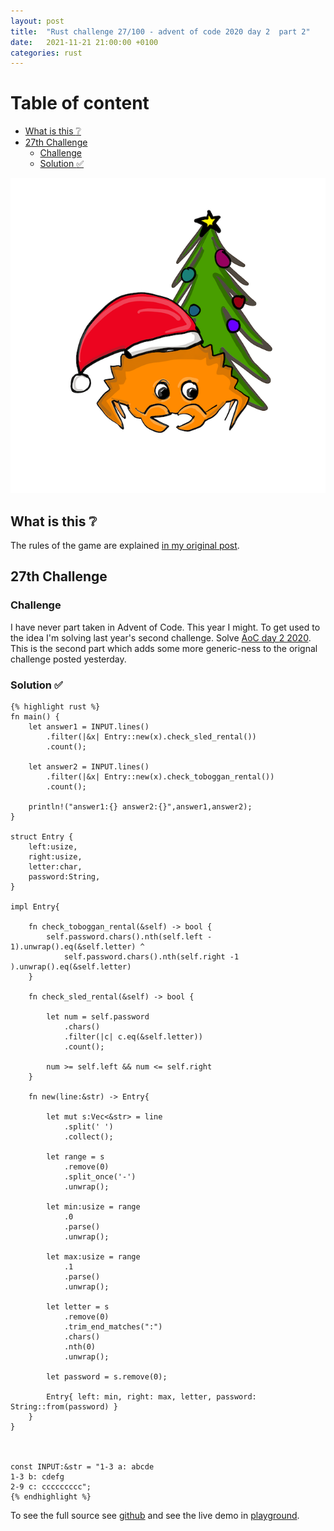 ```yaml
---
layout: post
title:  "Rust challenge 27/100 - advent of code 2020 day 2  part 2"
date:   2021-11-21 21:00:00 +0100
categories: rust
---
```



#  Table of content
<!-- MarkdownTOC autolink="true" -->

- [What is this :grey_question:](#what-is-this-grey_question)
- [27th Challenge](#27th-challenge)
	- [Challenge](#challenge)
	- [Solution :white_check_mark:](#solution-white_check_mark)

<!-- /MarkdownTOC -->
![](/assets/img/aoc.png)
## What is this :grey_question: 

The rules of the game are explained [in my original post](https://maebli.github.io/rust/2021/10/18/100rust.html). 

## 27th Challenge
### Challenge

I have never part taken in Advent of Code. This year I might. To get used to the idea I'm solving last year's second challenge. Solve [AoC day 2 2020](ttps://adventofcode.com/2020/day/2).
This is the second part which adds some more generic-ness to the orignal challenge posted yesterday. 

### Solution :white_check_mark:

	{% highlight rust %}
	fn main() {
	    let answer1 = INPUT.lines()
	        .filter(|&x| Entry::new(x).check_sled_rental())
	        .count();

	    let answer2 = INPUT.lines()
	        .filter(|&x| Entry::new(x).check_toboggan_rental())
	        .count();

	    println!("answer1:{} answer2:{}",answer1,answer2);
	}

	struct Entry {
	    left:usize,
	    right:usize,
	    letter:char,
	    password:String,
	}

	impl Entry{

	    fn check_toboggan_rental(&self) -> bool {
	        self.password.chars().nth(self.left - 1).unwrap().eq(&self.letter) ^
	            self.password.chars().nth(self.right -1 ).unwrap().eq(&self.letter)
	    }

	    fn check_sled_rental(&self) -> bool {

	        let num = self.password
	            .chars()
	            .filter(|c| c.eq(&self.letter))
	            .count();

	        num >= self.left && num <= self.right
	    }

	    fn new(line:&str) -> Entry{

	        let mut s:Vec<&str> = line
	            .split(' ')
	            .collect();

	        let range = s
	            .remove(0)
	            .split_once('-')
	            .unwrap();

	        let min:usize = range
	            .0
	            .parse()
	            .unwrap();

	        let max:usize = range
	            .1
	            .parse()
	            .unwrap();

	        let letter = s
	            .remove(0)
	            .trim_end_matches(":")
	            .chars()
	            .nth(0)
	            .unwrap();

	        let password = s.remove(0);

	        Entry{ left: min, right: max, letter, password: String::from(password) }
	    }
	}



	const INPUT:&str = "1-3 a: abcde
	1-3 b: cdefg
	2-9 c: ccccccccc";
	{% endhighlight %}


To see the full source see [github](https://github.com/maebli/100rustsnippets/tree/master/aco-2020-2) and see the live demo in [playground](https://play.rust-lang.org/?version=stable&edition=2018&gist=614d82523cece6c2c6e17e3da814410d). 
